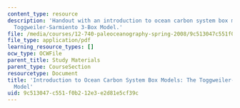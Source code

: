 ```yaml
---
content_type: resource
description: 'Handout with an introduction to ocean carbon system box models: the
  Toggweiler-Sarmiento 3-Box Model.'
file: /media/courses/12-740-paleoceanography-spring-2008/9c513047c551f0b212e3e2d81e5cf39c_3_box_model.pdf
file_type: application/pdf
learning_resource_types: []
ocw_type: OCWFile
parent_title: Study Materials
parent_type: CourseSection
resourcetype: Document
title: 'Introduction to Ocean Carbon System Box Models: The Toggweiler-Sarmiento 3-Box
  Model'
uid: 9c513047-c551-f0b2-12e3-e2d81e5cf39c
---
```

